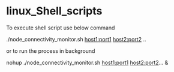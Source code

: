 # linux_Shell_scripts

To execute shell script use below command

./node_connectivity_monitor.sh <host1:port1> <host2:port2> ..

or to run the process in background

nohup ./node_connectivity_monitor.sh <host1:port1> <host2:port2>... &
